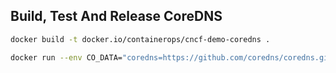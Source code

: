 ## Build, Test And Release CoreDNS

```bash
docker build -t docker.io/containerops/cncf-demo-coredns .
```


```bash
docker run --env CO_DATA="coredns=https://github.com/coredns/coredns.git action=build" docker.io/containerops/cncf-demo-coredns:latest
```
